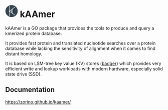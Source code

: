 # <img src="web/src/images/kaamer.svg" alt="kAAmer logo" width="40px"/> kAAmer

kAAmer is a GO package that provides the tools to produce and query a kmerized protein database.

It provides fast protein and translated nucleotide searches over a protein database while lacking the sensitivity of alignment when it comes to find distant homology.

It is based on LSM-tree key value (KV) stores ([badger](https://github.com/dgraph-io/badger)) which
provides very efficient write and lookup workloads with modern hardware, especially solid state drive (SSD).

## Documentation

https://zorino.github.io/kaamer/

